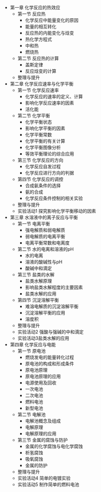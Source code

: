 - 第一章  化学反应的热效应
    - 第一节  反应热
        - 化学反应中能量变化的原因
        - 能量的相互转化
        - 反应热的内能变化与焓变
        - 热化学方程式
        - 中和热
        - 燃烧热
    - 第二节  反应热的计算
        - 盖斯定律
        - 反应焓变的计算
    - 整理与提升
- 第二章  化学反应速率与化学平衡
    - 第一节  化学反应速率
        - 化学反应的速率的定义、计算
        - 影响化学反应速率的因素
        - 活化能
    - 第二节  化学平衡
        - 化学平衡状态
        - 影响化学平衡的因素
        - 化学平衡常数
        - 化学平衡的有关计算
        - 化学平衡图像分析
        - 等效平衡理论的综合应用
    - 第三节  化学反应的方向
        - 化学反应自发过程
        - 化学反应进行方向的判据
    - 第四节  化学反应的调控
        - 合成氨条件的选择
        - 氨的合成
        - 化学反应条件控制的相关实验
    - 整理与提升
    - 实验活动1 探究影响化学平衡移动的因素
- 第三章  水溶液中的离子反应与平衡
    - 第一节  电离平衡
        - 强电解质和弱电解质
        - 弱电解质的电离平衡
        - 电离平衡常数和电离度
    - 第二节  水的电离和溶液的pH
        - 水的电离
        - 溶液的酸碱性与pH
        - 酸碱中和滴定
    - 第三节  盐类的水解
        - 盐类水解原理
        - 影响盐类水解程度的主要因素
        - 盐类水解的应用
    - 第四节  沉淀溶解平衡
        - 难溶电解质的沉淀溶解平衡
        - 沉淀溶解平衡的应用
        - 溶度积
    - 整理与提升
    - 实验活动2 强酸与强碱的中和滴定
    - 实验活动3盐类水解的应用
- 第四章  化学反应与电能
    - 第一节  原电池
        - 燃烧发电的能量转化过程
        - 原电池的构成和形成条件
        - 原电池原理
        - 原电池原理的应用
        - 电源使用及回收
        - 一次电池
        - 二次电池
        - 燃料电池
        - 新型电池
    - 第二节  电解池
        - 电解池概念及组成
        - 电解原理
        - 电解原理的应用
    - 第三节  金属的腐蚀与防护
        - 金属的化学腐蚀与电化学腐蚀
        - 析氢腐蚀
        - 吸氧腐蚀
        - 金属的防护
    - 整理与提升
    - 实验活动4 简单的电镀实验
    - 实验活动5 制作简单的燃料电池

